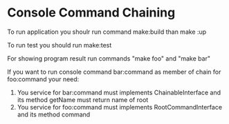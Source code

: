 Console Command Chaining
========================
To run application you shoulr run command make:build than make :up

To run test you should run make:test

For showing program result run commands "make foo" and "make bar"

If you want to run console command bar:command as member of chain for foo:command your need:

1) You service for bar:command must implements ChainableInterface and its method getName must return name of root
2) You service for foo:command must implements RootCommandInterface and its method command